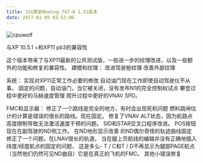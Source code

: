 ```yaml
---
title: SSG更新Boeing 747-8 1.51版本
date: 2017-01-05 03:52:06
---
```






![cpuwolf](/images/data/attachment/201701/05/114910lpmqslpv8uvixvul.png)

与XP 10.5.1 +和XP11 pb3的兼容性


这个版本带来了与XP11最新的公共测试版，一些进一步的纹理改进，以及一些额外的功能和修复的兼容性。
建模和纹理：
改进驾驶舱纹理
改善外部纹理


系统：
实现对XP11正常工作必要的修改
自动油门现在工作即使自动驾驶仪不从事。
固定的问题，自动油门，当它被关闭，没有发布N1的完全控制权试点
攀登过程中更好的马赫速度管理
爬升过程中更好的VNAV SPD。


FMC和显示器：
修正了一个路线是完全的地方，有时会出现死机问题
燃料跳闸估计的计算是错误的很长的路线。现在固定。
修复了VNAV ALT状态，因为航路点高度限制导致无法激活速度干预的问题。
SID和STAR交叉口程序改进。
POS按钮现在在副驾驶的ND侧工作。
在ND地形显示改善
的ND偶尔奇怪的轨迹曲线固定
修正了一个问题，在LNAV很长的轨道。
当在腿上页航线的编辑并没有正确地插入纬度/经度航点的固定的问题，
这是多么- T / C和T / D不再显示为腿部PAGE航点（当然他们仍然可见ND曲目）它是在真正的飞机的FMC。
其他小错误修复




